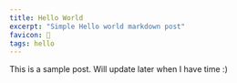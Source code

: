 ```yaml
---
title: Hello World
excerpt: "Simple Hello world markdown post"
favicon: 👋
tags: hello
---
```


This is a sample post. Will update later when I have time :)
